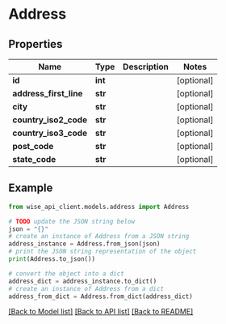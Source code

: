 # Address


## Properties

Name | Type | Description | Notes
------------ | ------------- | ------------- | -------------
**id** | **int** |  | [optional] 
**address_first_line** | **str** |  | [optional] 
**city** | **str** |  | [optional] 
**country_iso2_code** | **str** |  | [optional] 
**country_iso3_code** | **str** |  | [optional] 
**post_code** | **str** |  | [optional] 
**state_code** | **str** |  | [optional] 

## Example

```python
from wise_api_client.models.address import Address

# TODO update the JSON string below
json = "{}"
# create an instance of Address from a JSON string
address_instance = Address.from_json(json)
# print the JSON string representation of the object
print(Address.to_json())

# convert the object into a dict
address_dict = address_instance.to_dict()
# create an instance of Address from a dict
address_from_dict = Address.from_dict(address_dict)
```
[[Back to Model list]](../README.md#documentation-for-models) [[Back to API list]](../README.md#documentation-for-api-endpoints) [[Back to README]](../README.md)


